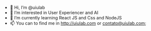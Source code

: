 - 👋 Hi, I’m @uiulab
- 👀 I’m interested in User Experiencer and AI
- 🌱 I’m currently learning React JS and Css and NodeJS
- 📫 You can to find me in http://uiulab.com or contato@uiulab.com;

<!---
uiulab/uiulab is a ✨ special ✨ repository because its `README.md` (this file) appears on your GitHub profile.
You can click the Preview link to take a look at your changes.
--->
